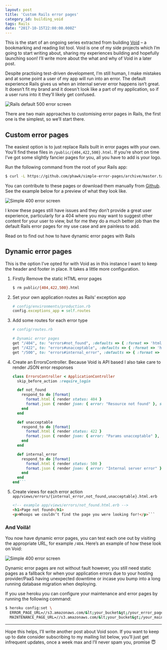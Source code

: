 ```yaml
---
layout: post
title: 'Custom Rails error pages'
category_id: building_void
tags: Rails
date: "2017-10-15T22:00:00.000Z"
---
```


This is the start of an ongoing series extracted from building [Void](/apps) – a bookmarking and reading list tool. Void is one of my side projects which I’m going to start writing about, sharing my experiences building and hopefully launching soon! I’ll write more about the what and why of Void in a later post.

Despite practising test-driven development, I’m still human, I make mistakes and at some point a user of my app will run into an error. The default experience Rails gives us when an internal server error happens isn’t great. It doesn’t fit my brand and it doesn't look like a part of my application, so if a user runs into it they’ll likely get confused.

![Rails default 500 error screen](/images/articles/custom-rails-error-pages/rails-default-500.png)

There are two main approaches to customising error pages in Rails, the first one is the simplest, so we’ll start there.

## Custom error pages

The easiest option is to just replace Rails built in error pages with your own. You’ll find these files in `/public/{404,422,500}.html`. If you’re short on time I’ve got some slightly fancier pages for you, all you have to add is your logo.

Run the following command from the root of your Rails app:

```sh
$ curl -L https://github.com/phawk/simple-error-pages/archive/master.tar.gz | tar --strip-components=1 -zx -C public/
```

You can contribute to these pages or download them manually from [Github](https://github.com/phawk/simple-error-pages). See the example below for a preview of what they look like.

![Simple 400 error screen](/images/articles/custom-rails-error-pages/simple-404.png)

I know these pages still have issues and they don’t provide a great user experience, particularly for a 404 where you may want to suggest other content for your user to view, but for me they do a much better job than the default Rails error pages for my use case and are painless to add.

Read on to find out how to have dynamic error pages with Rails

## Dynamic error pages

This is the option I’ve opted for with Void as in this instance I want to keep the header and footer in place. It takes a little more configuration.

1. Firstly Remove the static HTML error pages

    ```sh
    $ rm public/{404,422,500}.html
    ```

2. Set your own application routes as Rails’ exception app

    ```ruby
    # config/environments/production.rb
    config.exceptions_app = self.routes
    ```

3. Add some routes for each error type

    ```ruby
    # config/routes.rb

    # Dynamic error pages
    get "/404", to: "errors#not_found", :defaults => { :format => 'html' }
    get "/422", to: "errors#unacceptable", :defaults => { :format => 'html' }
    get "/500", to: "errors#internal_error", :defaults => { :format => 'html' }
    ```

4. Create an ErrorsController. Because Void is API based I also take care to render JSON error responses

    ```ruby
    class ErrorsController < ApplicationController
      skip_before_action :require_login

      def not_found
        respond_to do |format|
          format.html { render status: 404 }
          format.json { render json: { error: "Resource not found" }, status: 404 }
        end
      end

      def unacceptable
        respond_to do |format|
          format.html { render status: 422 }
          format.json { render json: { error: "Params unacceptable" }, status: 422 }
        end
      end

      def internal_error
        respond_to do |format|
          format.html { render status: 500 }
          format.json { render json: { error: "Internal server error" }, status: 500 }
        end
      end
    end```

5. Create views for each error action `app/views/errors/{internal_error,not_found,unacceptable}.html.erb`

    ```html
    <!-- example app/views/errors/not_found.html.erb -->
    <h1>Page not found</h1>
    <p>Whoops we couldn’t find the page you were looking for!</p>```


### And Voilà!

You now have dynamic error pages, you can test each one out by visiting the appropriate URL, for example `/404`. Here’s an example of how these look on Void:

![Simple 400 error screen](/images/articles/custom-rails-error-pages/dynamic-500.png)

Dynamic error pages are not without fault however, you still need static pages as a fallback for when your application errors due to your hosting provider/PaaS having unexpected downtime or incase you bump into a long running database migration when deploying.

If you use heroku you can configure your maintenance and error pages by running the following command:

```sh
$ heroku config:set \
  ERROR_PAGE_URL=//s3.amazonaws.com/&lt;your_bucket&gt;/your_error_page.html \
  MAINTENANCE_PAGE_URL=//s3.amazonaws.com/&lt;your_bucket&gt;/your_maintenance_page.html
```

---

Hope this helps, I’ll write another post about Void soon. If you want to keep up to date consider subscribing to my mailing list below, you’ll just get infrequent updates, once a week max and I’ll never spam you, promise 😇
